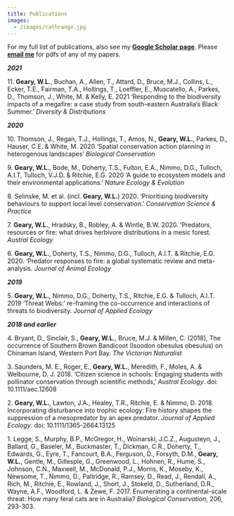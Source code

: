 ```yaml
---
title: Publications
images:
  - /images/cathrange.jpg
---
```


For my full list of publications, also see my [**Google Scholar page**](https://scholar.google.com/citations?user=pDXxC6EAAAAJ&hl=en). Please [**email me**](mailto:wlge@deakin.edu.au) for pdfs of any of my papers. 

***2021***

11\. **Geary, W.L.**, Buchan, A., Allen, T., Attard, D., Bruce, M.J., Collins, L., Ecker, T.E., Fairman, T.A., Hollings, T., Loeffler, E., Muscatello, A., Parkes, D., Thomson, J., White, M. & Kelly, E. 2021 ‘Responding to the biodiversity impacts of a megafire: a case study from south-eastern Australia’s Black Summer.’ *Diversity & Distributions* 

***2020***

10\. Thomson, J., Regan, T.J., Hollings, T., Amos, N., **Geary, W.L.**, Parkes, D., Hauser, C.E. & White, M. 2020 ‘Spatial conservation action planning in heterogenous landscapes’ *Biological Conservation*

9\. **Geary, W.L.**, Bode, M., Doherty, T.S., Fulton, E.A., Nimmo, D.G., Tulloch, A.I.T, Tulloch, V.J.D. & Ritchie, E.G. 2020 ‘A guide to ecosystem models and their environmental applications.’ *Nature Ecology & Evolution*

8\. Selinske, M. et al. (incl. **Geary, W.L.**) 2020. ‘Prioritising biodiversity behaviours to support local level conservation.’ *Conservation Science & Practice*

7\. **Geary, W.L.**, Hradsky, B., Robley, A. & Wintle, B.W. 2020. ‘Predators, resources or fire: what drives herbivore distributions in a mesic forest. *Austral Ecology*

6\. **Geary, W.L.**, Doherty, T.S., Nimmo, D.G., Tulloch, A.I.T. & Ritchie, E.G. 2020. ‘Predator responses to fire: a global systematic review and meta-analysis. *Journal of Animal Ecology*

***2019***

5\. **Geary, W.L.**, Nimmo, D.G., Doherty, T.S., Ritchie, E.G. & Tulloch, A.I.T. 2019 ‘Threat Webs:’ re-framing the co-occurrence and interactions of threats to biodiversity. *Journal of Applied Ecology* 

***2018 and earlier***

4\.  Bryant, D., Sinclair, S., **Geary, W.L.**, Bruce, M.J. & Millen, C. (2018), The occurrence of Southern Brown Bandicoot (Isoodon obesulus obesulus) on Chinaman Island, Western Port Bay. *The Victorian Naturalist*

3\.  Saunders, M. E., Roger, E., **Geary, W.L.**, Meredith, F., Moles, A. & Welbourne, D. J. 2018. ‘Citizen science in schools: Engaging students with pollinator conservation through scientific methods,’ *Austral Ecology*. doi: 10.1111/aec.12608

2\.  **Geary, W.L.**, Lawton, J.A., Healey, T.R., Ritchie, E. & Nimmo, D. 2018.  Incorporating disturbance into trophic ecology: Fire history shapes the suppression of a mesopredator by an apex predator. *Journal of Applied Ecology*. doi: 10.1111/1365-2664.13125

1\. Legge, S., Murphy, B.P., McGregor, H., Woinarski, J.C.Z., Augusteyn, J., Ballard, G., Baseler, M., Buckmaster, T., Dickman, C.R., Doherty, T., Edwards, G., Eyre, T., Fancourt, B.A., Ferguson, D., Forsyth, D.M., **Geary, W.L.**, Gentle, M., Gillespie, G., Greenwood, L., Hohnen, R., Hume, S., Johnson, C.N., Maxwell, M., McDonald, P.J., Morris, K., Moseby, K., Newsome, T., Nimmo, D., Paltridge, R., Ramsey, D., Read, J., Rendall, A., Rich, M., Ritchie, E., Rowland, J., Short, J., Stokeld, D., Sutherland, D.R., Wayne, A.F., Woodford, L. & Zewe, F. 2017. Enumerating a continental-scale threat: How many feral cats are in Australia? *Biological Conservation*, 206, 293-303.

